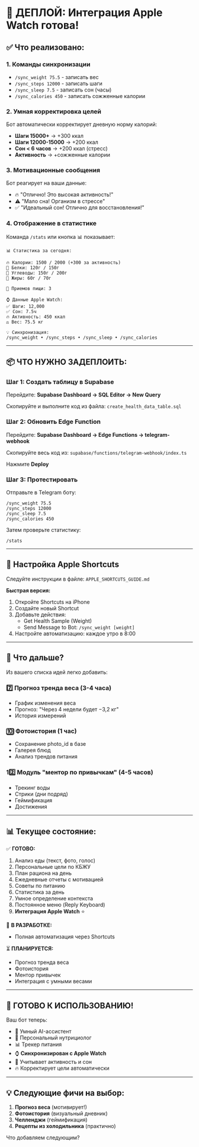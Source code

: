 # 🚀 ДЕПЛОЙ: Интеграция Apple Watch готова!

## ✅ Что реализовано:

### 1. Команды синхронизации
- `/sync_weight 75.5` - записать вес
- `/sync_steps 12000` - записать шаги
- `/sync_sleep 7.5` - записать сон (часы)
- `/sync_calories 450` - записать сожженные калории

### 2. Умная корректировка целей
Бот автоматически корректирует дневную норму калорий:
- **Шаги 15000+** → +300 ккал
- **Шаги 12000-15000** → +200 ккал
- **Сон < 6 часов** → +200 ккал (стресс)
- **Активность** → +сожженные калории

### 3. Мотивационные сообщения
Бот реагирует на ваши данные:
- 🔥 "Отлично! Это высокая активность!"
- ⚠️ "Мало сна! Организм в стрессе"
- ✅ "Идеальный сон! Отлично для восстановления!"

### 4. Отображение в статистике
Команда `/stats` или кнопка 📊 показывает:
```
📊 Статистика за сегодня:

🔥 Калории: 1500 / 2000 (+300 за активность)
🥩 Белки: 120г / 150г
🍞 Углеводы: 150г / 200г
🥑 Жиры: 60г / 70г

📝 Приемов пищи: 3

⌚ Данные Apple Watch:
✅ Шаги: 12,000
✅ Сон: 7.5ч
🔥 Активность: 450 ккал
⚖️ Вес: 75.5 кг

💡 Синхронизация:
/sync_weight • /sync_steps • /sync_sleep • /sync_calories
```

---

## 📦 ЧТО НУЖНО ЗАДЕПЛОИТЬ:

### Шаг 1: Создать таблицу в Supabase

Перейдите: **Supabase Dashboard → SQL Editor → New Query**

Скопируйте и выполните код из файла: `create_health_data_table.sql`

### Шаг 2: Обновить Edge Function

Перейдите: **Supabase Dashboard → Edge Functions → telegram-webhook**

Скопируйте весь код из: `supabase/functions/telegram-webhook/index.ts`

Нажмите **Deploy**

### Шаг 3: Протестировать

Отправьте в Telegram боту:
```
/sync_weight 75.5
/sync_steps 12000
/sync_sleep 7.5
/sync_calories 450
```

Затем проверьте статистику:
```
/stats
```

---

## 🍎 Настройка Apple Shortcuts

Следуйте инструкции в файле: `APPLE_SHORTCUTS_GUIDE.md`

**Быстрая версия:**
1. Откройте Shortcuts на iPhone
2. Создайте новый Shortcut
3. Добавьте действия:
   - Get Health Sample (Weight)
   - Send Message to Bot: `/sync_weight [weight]`
4. Настройте автоматизацию: каждое утро в 8:00

---

## 🎯 Что дальше?

Из вашего списка идей легко добавить:

### 7️⃣ Прогноз тренда веса (3-4 часа)
- График изменения веса
- Прогноз: "Через 4 недели будет −3,2 кг"
- История измерений

### 🔟 Фотоистория (1 час)
- Сохранение photo_id в базе
- Галерея блюд
- Анализ трендов питания

### 12️⃣ Модуль "ментор по привычкам" (4-5 часов)
- Трекинг воды
- Стрики (дни подряд)
- Геймификация
- Достижения

---

## 📊 Текущее состояние:

✅ **ГОТОВО:**
1. Анализ еды (текст, фото, голос)
2. Персональные цели по КБЖУ
3. План рациона на день
4. Ежедневные отчеты с мотивацией
5. Советы по питанию
6. Статистика за день
7. Умное определение контекста
8. Постоянное меню (Reply Keyboard)
9. **Интеграция Apple Watch** ⭐

🔄 **В РАЗРАБОТКЕ:**
- Полная автоматизация через Shortcuts

⏳ **ПЛАНИРУЕТСЯ:**
- Прогноз тренда веса
- Фотоистория
- Ментор привычек
- Интеграция с умными весами

---

## 🎊 ГОТОВО К ИСПОЛЬЗОВАНИЮ!

Ваш бот теперь:
- 🤖 Умный AI-ассистент
- 💪 Персональный нутрициолог
- 📊 Трекер питания
- ⌚ **Синхронизирован с Apple Watch**
- 🎯 Учитывает активность и сон
- 🔥 Корректирует цели автоматически

---

## 💡 Следующие фичи на выбор:

1. **Прогноз веса** (мотивирует!)
2. **Фотоистория** (визуальный дневник)
3. **Челленджи** (геймификация)
4. **Рецепты из холодильника** (практично)

Что добавляем следующим?
